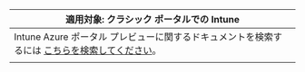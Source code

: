 |適用対象: クラシック ポータルでの Intune |
|--|
|Intune Azure ポータル プレビューに関するドキュメントを検索するには [こちらを検索してください](https://docs.microsoft.com/intune-azure/introduction/what-is-microsoft-intune)。|
| |


<!--HONumber=Jan17_HO2-->


